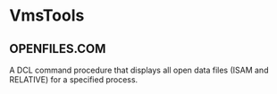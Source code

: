 # VmsTools

## OPENFILES.COM
A DCL command procedure that displays all open data files (ISAM and RELATIVE) for a specified process.
